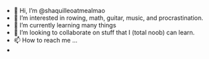 - 👋 Hi, I’m @shaquilleoatmealmao
- 👀 I’m interested in rowing, math, guitar, music, and procrastination.
- 🌱 I’m currently learning many things
- 💞️ I’m looking to collaborate on stuff that I (total noob) can learn.
- 📫 How to reach me ... 
- 

<!---
shaquilleoatmealmao/shaquilleoatmealmao is a ✨ special ✨ repository because its `README.md` (this file) appears on your GitHub profile.
You can click the Preview link to take a look at your changes.
--->

